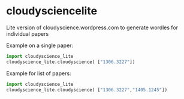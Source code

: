 # cloudysciencelite
Lite version of cloudyscience.wordpress.com to generate wordles for individual papers

Example on a single paper:
```python
import cloudyscience_lite
cloudyscience_lite.cloudyscience( ["1306.3227"])
```

Example for list of papers:
```python
import cloudyscience_lite
cloudyscience_lite.cloudyscience( ["1306.3227","1405.1245"])
```
